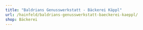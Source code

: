 ```yaml
---
title: "Baldrians Genusswerkstatt - Bäckerei Käppl"
url: /hainfeld/baldrians-genusswerkstatt-baeckerei-kaeppl/
shop: Bäckerei
---
```

